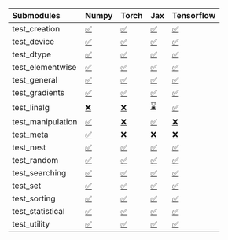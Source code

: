 | Submodules        | Numpy                                                                                                                           | Torch                                                                                                                           | Jax                                                                                                                             | Tensorflow                                                                                                                      |
|:------------------|:--------------------------------------------------------------------------------------------------------------------------------|:--------------------------------------------------------------------------------------------------------------------------------|:--------------------------------------------------------------------------------------------------------------------------------|:--------------------------------------------------------------------------------------------------------------------------------|
| test_creation     | <a href="https://github.com/unifyai/ivy/runs/7833664016?check_suite_focus=true" rel="noopener noreferrer" target="_blank">✅</a> | <a href="https://github.com/unifyai/ivy/runs/7833665393?check_suite_focus=true" rel="noopener noreferrer" target="_blank">✅</a> | <a href="https://github.com/unifyai/ivy/runs/7833666792?check_suite_focus=true" rel="noopener noreferrer" target="_blank">✅</a> | <a href="https://github.com/unifyai/ivy/runs/7833668398?check_suite_focus=true" rel="noopener noreferrer" target="_blank">✅</a> |
| test_device       | <a href="https://github.com/unifyai/ivy/runs/7833664069?check_suite_focus=true" rel="noopener noreferrer" target="_blank">✅</a> | <a href="https://github.com/unifyai/ivy/runs/7833665474?check_suite_focus=true" rel="noopener noreferrer" target="_blank">✅</a> | <a href="https://github.com/unifyai/ivy/runs/7833666937?check_suite_focus=true" rel="noopener noreferrer" target="_blank">✅</a> | <a href="https://github.com/unifyai/ivy/runs/7833668499?check_suite_focus=true" rel="noopener noreferrer" target="_blank">✅</a> |
| test_dtype        | <a href="https://github.com/unifyai/ivy/runs/7833664141?check_suite_focus=true" rel="noopener noreferrer" target="_blank">✅</a> | <a href="https://github.com/unifyai/ivy/runs/7833665534?check_suite_focus=true" rel="noopener noreferrer" target="_blank">✅</a> | <a href="https://github.com/unifyai/ivy/runs/7833667049?check_suite_focus=true" rel="noopener noreferrer" target="_blank">✅</a> | <a href="https://github.com/unifyai/ivy/runs/7833668603?check_suite_focus=true" rel="noopener noreferrer" target="_blank">✅</a> |
| test_elementwise  | <a href="https://github.com/unifyai/ivy/runs/7833664216?check_suite_focus=true" rel="noopener noreferrer" target="_blank">✅</a> | <a href="https://github.com/unifyai/ivy/runs/7833665607?check_suite_focus=true" rel="noopener noreferrer" target="_blank">✅</a> | <a href="https://github.com/unifyai/ivy/runs/7833667152?check_suite_focus=true" rel="noopener noreferrer" target="_blank">✅</a> | <a href="https://github.com/unifyai/ivy/runs/7833668716?check_suite_focus=true" rel="noopener noreferrer" target="_blank">✅</a> |
| test_general      | <a href="https://github.com/unifyai/ivy/runs/7833664312?check_suite_focus=true" rel="noopener noreferrer" target="_blank">✅</a> | <a href="https://github.com/unifyai/ivy/runs/7833665666?check_suite_focus=true" rel="noopener noreferrer" target="_blank">✅</a> | <a href="https://github.com/unifyai/ivy/runs/7833667253?check_suite_focus=true" rel="noopener noreferrer" target="_blank">✅</a> | <a href="https://github.com/unifyai/ivy/runs/7833668806?check_suite_focus=true" rel="noopener noreferrer" target="_blank">✅</a> |
| test_gradients    | <a href="https://github.com/unifyai/ivy/runs/7833664401?check_suite_focus=true" rel="noopener noreferrer" target="_blank">✅</a> | <a href="https://github.com/unifyai/ivy/runs/7833665752?check_suite_focus=true" rel="noopener noreferrer" target="_blank">✅</a> | <a href="https://github.com/unifyai/ivy/runs/7833667362?check_suite_focus=true" rel="noopener noreferrer" target="_blank">✅</a> | <a href="https://github.com/unifyai/ivy/runs/7833668909?check_suite_focus=true" rel="noopener noreferrer" target="_blank">✅</a> |
| test_linalg       | <a href="https://github.com/unifyai/ivy/runs/7833664505?check_suite_focus=true" rel="noopener noreferrer" target="_blank">❌</a> | <a href="https://github.com/unifyai/ivy/runs/7833665816?check_suite_focus=true" rel="noopener noreferrer" target="_blank">❌</a> | <a href="https://github.com/unifyai/ivy/runs/7833667470?check_suite_focus=true" rel="noopener noreferrer" target="_blank">⌛</a> | <a href="https://github.com/unifyai/ivy/runs/7833668985?check_suite_focus=true" rel="noopener noreferrer" target="_blank">✅</a> |
| test_manipulation | <a href="https://github.com/unifyai/ivy/runs/7833664615?check_suite_focus=true" rel="noopener noreferrer" target="_blank">✅</a> | <a href="https://github.com/unifyai/ivy/runs/7833665905?check_suite_focus=true" rel="noopener noreferrer" target="_blank">❌</a> | <a href="https://github.com/unifyai/ivy/runs/7833667558?check_suite_focus=true" rel="noopener noreferrer" target="_blank">✅</a> | <a href="https://github.com/unifyai/ivy/runs/7833669065?check_suite_focus=true" rel="noopener noreferrer" target="_blank">❌</a> |
| test_meta         | <a href="https://github.com/unifyai/ivy/runs/7833664734?check_suite_focus=true" rel="noopener noreferrer" target="_blank">✅</a> | <a href="https://github.com/unifyai/ivy/runs/7833666000?check_suite_focus=true" rel="noopener noreferrer" target="_blank">❌</a> | <a href="https://github.com/unifyai/ivy/runs/7833667627?check_suite_focus=true" rel="noopener noreferrer" target="_blank">❌</a> | <a href="https://github.com/unifyai/ivy/runs/7833669143?check_suite_focus=true" rel="noopener noreferrer" target="_blank">❌</a> |
| test_nest         | <a href="https://github.com/unifyai/ivy/runs/7833664869?check_suite_focus=true" rel="noopener noreferrer" target="_blank">✅</a> | <a href="https://github.com/unifyai/ivy/runs/7833666098?check_suite_focus=true" rel="noopener noreferrer" target="_blank">✅</a> | <a href="https://github.com/unifyai/ivy/runs/7833667711?check_suite_focus=true" rel="noopener noreferrer" target="_blank">✅</a> | <a href="https://github.com/unifyai/ivy/runs/7833669229?check_suite_focus=true" rel="noopener noreferrer" target="_blank">✅</a> |
| test_random       | <a href="https://github.com/unifyai/ivy/runs/7833664940?check_suite_focus=true" rel="noopener noreferrer" target="_blank">✅</a> | <a href="https://github.com/unifyai/ivy/runs/7833666197?check_suite_focus=true" rel="noopener noreferrer" target="_blank">✅</a> | <a href="https://github.com/unifyai/ivy/runs/7833667810?check_suite_focus=true" rel="noopener noreferrer" target="_blank">✅</a> | <a href="https://github.com/unifyai/ivy/runs/7833669298?check_suite_focus=true" rel="noopener noreferrer" target="_blank">✅</a> |
| test_searching    | <a href="https://github.com/unifyai/ivy/runs/7833665009?check_suite_focus=true" rel="noopener noreferrer" target="_blank">✅</a> | <a href="https://github.com/unifyai/ivy/runs/7833666299?check_suite_focus=true" rel="noopener noreferrer" target="_blank">✅</a> | <a href="https://github.com/unifyai/ivy/runs/7833667905?check_suite_focus=true" rel="noopener noreferrer" target="_blank">✅</a> | <a href="https://github.com/unifyai/ivy/runs/7833669388?check_suite_focus=true" rel="noopener noreferrer" target="_blank">✅</a> |
| test_set          | <a href="https://github.com/unifyai/ivy/runs/7833665095?check_suite_focus=true" rel="noopener noreferrer" target="_blank">✅</a> | <a href="https://github.com/unifyai/ivy/runs/7833666410?check_suite_focus=true" rel="noopener noreferrer" target="_blank">✅</a> | <a href="https://github.com/unifyai/ivy/runs/7833668006?check_suite_focus=true" rel="noopener noreferrer" target="_blank">✅</a> | <a href="https://github.com/unifyai/ivy/runs/7833669467?check_suite_focus=true" rel="noopener noreferrer" target="_blank">✅</a> |
| test_sorting      | <a href="https://github.com/unifyai/ivy/runs/7833665180?check_suite_focus=true" rel="noopener noreferrer" target="_blank">✅</a> | <a href="https://github.com/unifyai/ivy/runs/7833666519?check_suite_focus=true" rel="noopener noreferrer" target="_blank">✅</a> | <a href="https://github.com/unifyai/ivy/runs/7833668081?check_suite_focus=true" rel="noopener noreferrer" target="_blank">✅</a> | <a href="https://github.com/unifyai/ivy/runs/7833669543?check_suite_focus=true" rel="noopener noreferrer" target="_blank">✅</a> |
| test_statistical  | <a href="https://github.com/unifyai/ivy/runs/7833665248?check_suite_focus=true" rel="noopener noreferrer" target="_blank">✅</a> | <a href="https://github.com/unifyai/ivy/runs/7833666622?check_suite_focus=true" rel="noopener noreferrer" target="_blank">✅</a> | <a href="https://github.com/unifyai/ivy/runs/7833668168?check_suite_focus=true" rel="noopener noreferrer" target="_blank">✅</a> | <a href="https://github.com/unifyai/ivy/runs/7833669625?check_suite_focus=true" rel="noopener noreferrer" target="_blank">✅</a> |
| test_utility      | <a href="https://github.com/unifyai/ivy/runs/7833665317?check_suite_focus=true" rel="noopener noreferrer" target="_blank">✅</a> | <a href="https://github.com/unifyai/ivy/runs/7833666706?check_suite_focus=true" rel="noopener noreferrer" target="_blank">✅</a> | <a href="https://github.com/unifyai/ivy/runs/7833668277?check_suite_focus=true" rel="noopener noreferrer" target="_blank">✅</a> | <a href="https://github.com/unifyai/ivy/runs/7833669710?check_suite_focus=true" rel="noopener noreferrer" target="_blank">✅</a> |